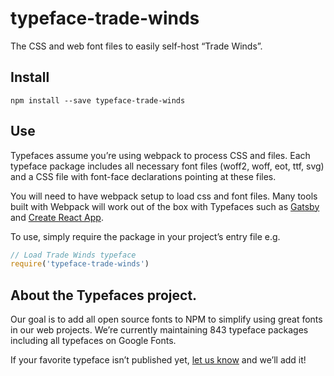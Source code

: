 
# typeface-trade-winds

The CSS and web font files to easily self-host “Trade Winds”.

## Install

`npm install --save typeface-trade-winds`

## Use

Typefaces assume you’re using webpack to process CSS and files. Each typeface
package includes all necessary font files (woff2, woff, eot, ttf, svg) and
a CSS file with font-face declarations pointing at these files.

You will need to have webpack setup to load css and font files. Many tools built
with Webpack will work out of the box with Typefaces such as [Gatsby](https://github.com/gatsbyjs/gatsby)
and [Create React App](https://github.com/facebookincubator/create-react-app).

To use, simply require the package in your project’s entry file e.g.

```javascript
// Load Trade Winds typeface
require('typeface-trade-winds')
```

## About the Typefaces project.

Our goal is to add all open source fonts to NPM to simplify using great fonts in
our web projects. We’re currently maintaining 843 typeface packages
including all typefaces on Google Fonts.

If your favorite typeface isn’t published yet, [let us know](https://github.com/KyleAMathews/typefaces)
and we’ll add it!
